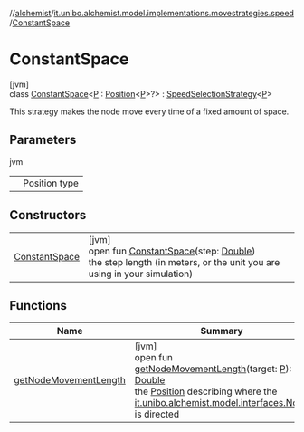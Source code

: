//[alchemist](../../../index.md)/[it.unibo.alchemist.model.implementations.movestrategies.speed](../index.md)/[ConstantSpace](index.md)

# ConstantSpace

[jvm]\
class [ConstantSpace](index.md)<[P](index.md) : [Position](../../it.unibo.alchemist.model.interfaces/-position/index.md)<[P](../-constant-speed/index.md)>?> : [SpeedSelectionStrategy](../../it.unibo.alchemist.model.interfaces.movestrategies/-speed-selection-strategy/index.md)<[P](../-constant-speed/index.md)> 

This strategy makes the node move every time of a fixed amount of space.

## Parameters

jvm

| | |
|---|---|
| <P> | Position type |

## Constructors

| | |
|---|---|
| [ConstantSpace](-constant-space.md) | [jvm]<br>open fun [ConstantSpace](-constant-space.md)(step: [Double](https://kotlinlang.org/api/latest/jvm/stdlib/kotlin/-double/index.html))<br>the step length (in meters, or the unit you are using in your simulation) |

## Functions

| Name | Summary |
|---|---|
| [getNodeMovementLength](get-node-movement-length.md) | [jvm]<br>open fun [getNodeMovementLength](get-node-movement-length.md)(target: [P](../-constant-speed/index.md)): [Double](https://kotlinlang.org/api/latest/jvm/stdlib/kotlin/-double/index.html)<br>the [Position](../../it.unibo.alchemist.model.interfaces/-position/index.md) describing where the [it.unibo.alchemist.model.interfaces.Node](../../it.unibo.alchemist.model.interfaces/-node/index.md) is directed |
